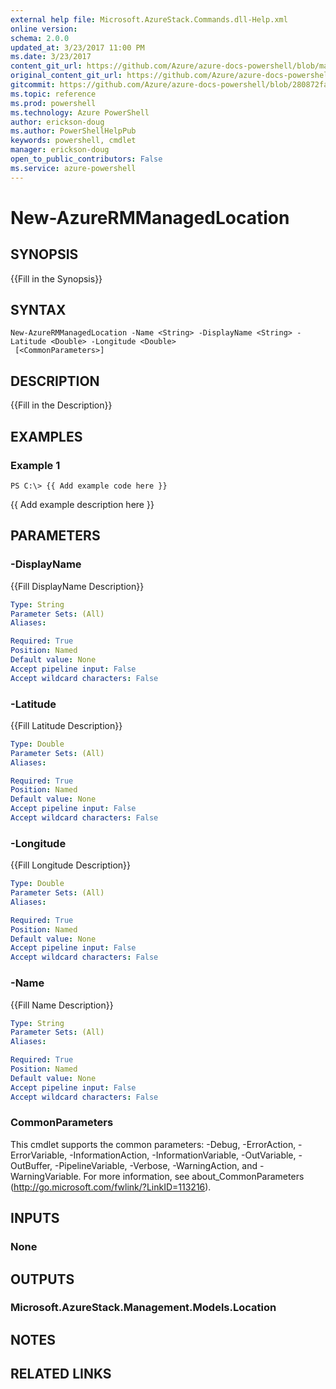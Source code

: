 ```yaml
---
external help file: Microsoft.AzureStack.Commands.dll-Help.xml
online version: 
schema: 2.0.0
updated_at: 3/23/2017 11:00 PM
ms.date: 3/23/2017
content_git_url: https://github.com/Azure/azure-docs-powershell/blob/master/azureps-cmdlets-docs/ResourceManager/AzureRM.AzureStackAdmin/v0.10.6/New-AzureRMManagedLocation.md
original_content_git_url: https://github.com/Azure/azure-docs-powershell/blob/master/azureps-cmdlets-docs/ResourceManager/AzureRM.AzureStackAdmin/v0.10.6/New-AzureRMManagedLocation.md
gitcommit: https://github.com/Azure/azure-docs-powershell/blob/280872fa529e03be2466fa2252957a2060a9dfe4/azureps-cmdlets-docs/ResourceManager/AzureRM.AzureStackAdmin/v0.10.6/New-AzureRMManagedLocation.md
ms.topic: reference
ms.prod: powershell
ms.technology: Azure PowerShell
author: erickson-doug
ms.author: PowerShellHelpPub
keywords: powershell, cmdlet
manager: erickson-doug
open_to_public_contributors: False
ms.service: azure-powershell
---
```


# New-AzureRMManagedLocation

## SYNOPSIS
{{Fill in the Synopsis}}

## SYNTAX

```
New-AzureRMManagedLocation -Name <String> -DisplayName <String> -Latitude <Double> -Longitude <Double>
 [<CommonParameters>]
```

## DESCRIPTION
{{Fill in the Description}}

## EXAMPLES

### Example 1
```
PS C:\> {{ Add example code here }}
```

{{ Add example description here }}

## PARAMETERS

### -DisplayName
{{Fill DisplayName Description}}

```yaml
Type: String
Parameter Sets: (All)
Aliases: 

Required: True
Position: Named
Default value: None
Accept pipeline input: False
Accept wildcard characters: False
```

### -Latitude
{{Fill Latitude Description}}

```yaml
Type: Double
Parameter Sets: (All)
Aliases: 

Required: True
Position: Named
Default value: None
Accept pipeline input: False
Accept wildcard characters: False
```

### -Longitude
{{Fill Longitude Description}}

```yaml
Type: Double
Parameter Sets: (All)
Aliases: 

Required: True
Position: Named
Default value: None
Accept pipeline input: False
Accept wildcard characters: False
```

### -Name
{{Fill Name Description}}

```yaml
Type: String
Parameter Sets: (All)
Aliases: 

Required: True
Position: Named
Default value: None
Accept pipeline input: False
Accept wildcard characters: False
```

### CommonParameters
This cmdlet supports the common parameters: -Debug, -ErrorAction, -ErrorVariable, -InformationAction, -InformationVariable, -OutVariable, -OutBuffer, -PipelineVariable, -Verbose, -WarningAction, and -WarningVariable. For more information, see about_CommonParameters (http://go.microsoft.com/fwlink/?LinkID=113216).

## INPUTS

### None

## OUTPUTS

### Microsoft.AzureStack.Management.Models.Location

## NOTES

## RELATED LINKS

